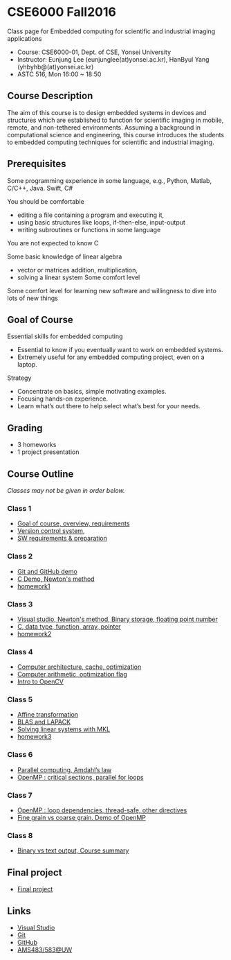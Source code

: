 # CSE6000 Fall2016
Class page for Embedded computing for scientific and industrial imaging applications

- Course: CSE6000-01, Dept. of CSE, Yonsei University
- Instructor: Eunjung Lee (eunjunglee(at)yonsei.ac.kr), HanByul Yang (yhbyhb@(at)yonsei.ac.kr)
- ASTC 516, Mon 16:00 ~ 18:50

## Course Description
The aim of this course is to design embedded systems in devices and structures which are established to function for scientific imaging in mobile, remote, and non-tethered environments. Assuming a background in computational science and engineering, this course introduces the students to embedded computing techniques for scientific and industrial imaging.

## Prerequisites
Some programming experience in some language, e.g., Python, Matlab, C/C++, Java. Swift, C#

You should be comfortable
- editing a file containing a program and executing it,
- using basic structures like loops, if-then-else, input-output
- writing subroutines or functions in some language

You are not expected to know C

Some basic knowledge of linear algebra
- vector or matrices addition, multiplication,
- solving a linear system Some comfort level

Some comfort level for learning new software and willingness to dive into lots of new things

## Goal of Course
Essential skills for embedded computing
- Essential to know if you eventually want to work on embedded systems.
- Extremely useful for any embedded computing project, even on a laptop.

Strategy
- Concentrate on basics, simple motivating examples.
- Focusing hands-on experience.
- Learn what’s out there to help select what’s best for your needs.

## Grading
- 3 homeworks
- 1 project presentation

## Course Outline
*Classes may not be given in order below.*

### Class 1
 - [Goal of course, overview, requirements](slides/ec_siip_01.pdf)
 - [Version control system](slides/ec_siip_02.pdf),
 - [SW requirements & preparation](slides/ec_siip_00.pdf)

### Class 2
 - [Git and GitHub demo](slides/ec_siip_03.pdf)
 - [C Demo, Newton's method](slides/ec_siip_04.pdf)
 - [homework1](assignments/homework1/homework1.md)

### Class 3
 - [Visual studio, Newton's method, Binary storage, floating point number](slides/ec_siip_05.pdf)
 - [C, data type, function, array, pointer](slides/ec_siip_06.pdf)
 - [homework2](assignments/homework2/homework2.md)

### Class 4
 - [Computer architecture, cache, optimization](slides/ec_siip_07.pdf)
 - [Computer arithmetic, optimization flag](slides/ec_siip_08.pdf)
 - [Intro to OpenCV](slides/ec_siip_09.pdf)

### Class 5
 - [Affine transformation](slides/ec_siip_10.pdf)
 - [BLAS and LAPACK](slides/ec_siip_11.pdf)
 - [Solving linear systems with MKL](slides/ec_siip_12.pdf)
 - [homework3](assignments/homework3/homework3.md)

### Class 6
 - [Parallel computing, Amdahl’s law](slides/ec_siip_13.pdf)
 - [OpenMP : critical sections, parallel for loops](slides/ec_siip_14.pdf)

### Class 7
 - [OpenMP : loop dependencies, thread-safe, other directives](slides/ec_siip_15.pdf)
 - [Fine grain vs coarse grain. Demo of OpenMP](slides/ec_siip_16.pdf)

### Class 8
 - [Binary vs text output, Course summary](slides/ec_siip_17.pdf)

## Final project
 - [Final project](final_project/project.md)

## Links
 - [Visual Studio](https://www.visualstudio.com/)
 - [Git](https://git-scm.com/)
 - [GitHub](https://github.com/)
 - [AMS483/583@UW](http://faculty.washington.edu/rjl/classes/am583s2014/)
